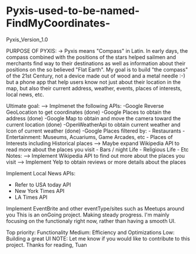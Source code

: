 # Pyxis-used-to-be-named-FindMyCoordinates-
Pyxis_Version_1.0

PURPOSE OF PYXIS: -> Pyxis means "Compass" in Latin. In early days, the compass combined with the positions of the stars helped sailmen 
and merchants find way to their destinations as well as information about their positions on the so believed "Flat Earth". My goal is 
to build "the compass" of the 21st Century, not a device made out of wood and a metal needle :-) but a phone app that help users know
not just about their location in the map, but also their current address, weather, events, places of interests, local news, etc.

Ultimate goal: --> Implmenet the following APIs:
  -Google Reverse GeoLocation to get coordinates (done)
  -Google Places to obtain the address (done)
  -Google Map to obtain and move the camera toward the current location (done)
  -OpenWeatherApi to obtain current weather and Icon of current weather (done)
  -Google Places filtered by: 
      - Restaurants
      - Entertainment: Museums, Acuariums, Game Arcades, etc 
      - Places of Interests including Historical places --> Maybe expand Wikipedia API to read more about the places you visit
      - Bars / night Life - Religious Life - Etc Notes: --> Implement Wikipedia API to find out more about the places you visit --> Implement Yelp to obtain reviews or more details about the places

Implement Local News APIs: 
  - Refer to USA today API 
  - New York Times API 
  - LA Times API

Implement EventBrite and other eventType/sites such as Meetups around you
This is an onGoing project. Making steady progress. I'm mainly focusing on the functionaly right now, rather than having a smooth UI.

Top priority: Functionality
      Medium: Efficiency and Optimizations
         Low: Building a great UI
NOTE: Let me know if you would like to contribute to this project. Thanks for reading, Tuan
